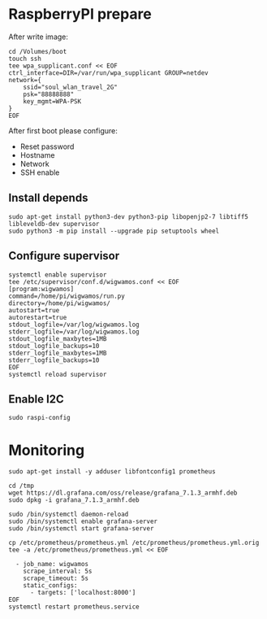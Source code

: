 # RaspberryPI prepare
After write image:

    cd /Volumes/boot
    touch ssh
    tee wpa_supplicant.conf << EOF
    ctrl_interface=DIR=/var/run/wpa_supplicant GROUP=netdev
    network={
        ssid="soul_wlan_travel_2G"
        psk="88888888"
        key_mgmt=WPA-PSK
    }
    EOF

After first boot please configure:

* Reset password
* Hostname
* Network
* SSH enable

## Install depends
    
    sudo apt-get install python3-dev python3-pip libopenjp2-7 libtiff5 libleveldb-dev supervisor
    sudo python3 -m pip install --upgrade pip setuptools wheel
    
## Configure supervisor
    
    systemctl enable supervisor
    tee /etc/supervisor/conf.d/wigwamos.conf << EOF
    [program:wigwamos]
    command=/home/pi/wigwamos/run.py
    directory=/home/pi/wigwamos/
    autostart=true
    autorestart=true
    stdout_logfile=/var/log/wigwamos.log
    stderr_logfile=/var/log/wigwamos.log
    stdout_logfile_maxbytes=1MB
    stdout_logfile_backups=10
    stderr_logfile_maxbytes=1MB
    stderr_logfile_backups=10
    EOF
    systemctl reload supervisor

## Enable I2C

    sudo raspi-config


# Monitoring

    sudo apt-get install -y adduser libfontconfig1 prometheus
    
    cd /tmp
    wget https://dl.grafana.com/oss/release/grafana_7.1.3_armhf.deb
    sudo dpkg -i grafana_7.1.3_armhf.deb
    
    sudo /bin/systemctl daemon-reload
    sudo /bin/systemctl enable grafana-server
    sudo /bin/systemctl start grafana-server
    
    cp /etc/prometheus/prometheus.yml /etc/prometheus/prometheus.yml.orig
    tee -a /etc/prometheus/prometheus.yml << EOF
    
      - job_name: wigwamos
        scrape_interval: 5s
        scrape_timeout: 5s
        static_configs:
          - targets: ['localhost:8000']
    EOF
    systemctl restart prometheus.service